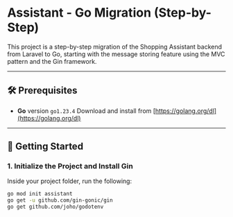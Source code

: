 # Assistant - Go Migration (Step-by-Step)

This project is a step-by-step migration of the Shopping Assistant backend from Laravel to Go, starting with the message storing feature using the MVC pattern and the Gin framework.

---

## 🛠️ Prerequisites

- **Go** version `go1.23.4`
  Download and install from [https://golang.org/dl](https://golang.org/dl)

---

## 🚀 Getting Started

### 1. Initialize the Project and Install Gin

Inside your project folder, run the following:

```bash
go mod init assistant
go get -u github.com/gin-gonic/gin
go get github.com/joho/godotenv

